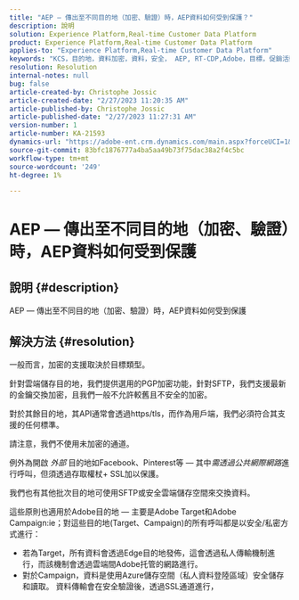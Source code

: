 ```yaml
---
title: "AEP — 傳出至不同目的地（加密、驗證）時，AEP資料如何受到保護？"
description: 說明
solution: Experience Platform,Real-time Customer Data Platform
product: Experience Platform,Real-time Customer Data Platform
applies-to: "Experience Platform,Real-time Customer Data Platform"
keywords: "KCS，目的地，資料加密，資料，安全， AEP, RT-CDP,Adobe，目標，促銷活動"
resolution: Resolution
internal-notes: null
bug: false
article-created-by: Christophe Jossic
article-created-date: "2/27/2023 11:20:35 AM"
article-published-by: Christophe Jossic
article-published-date: "2/27/2023 11:27:31 AM"
version-number: 1
article-number: KA-21593
dynamics-url: "https://adobe-ent.crm.dynamics.com/main.aspx?forceUCI=1&pagetype=entityrecord&etn=knowledgearticle&id=070e31be-90b6-ed11-83fe-6045bd006a22"
source-git-commit: 83bfc1876777a4ba5aa49b73f75dac38a2f4c5bc
workflow-type: tm+mt
source-wordcount: '249'
ht-degree: 1%

---
```


# AEP — 傳出至不同目的地（加密、驗證）時，AEP資料如何受到保護

## 說明 {#description}

AEP — 傳出至不同目的地（加密、驗證）時，AEP資料如何受到保護

## 解決方法 {#resolution}


一般而言，加密的支援取決於目標類型。

針對雲端儲存目的地，我們提供選用的PGP加密功能，針對SFTP，我們支援最新的金鑰交換加密，且我們一般不允許較舊且不安全的加密。

對於其餘目的地，其API通常會透過https/tls，而作為用戶端，我們必須符合其支援的任何標準。

請注意，我們不使用未加密的通道。

例外為開啟 *外部* 目的地如Facebook、Pinterest等 — 其中*需透過公共網際網路*進行呼叫，但須透過存取權杖+ SSL加以保護。

我們也有其他批次目的地可使用SFTP或安全雲端儲存空間來交換資料。



這些原則也適用於Adobe目的地 — 主要是Adobe Target和Adobe Campaign:ie；對這些目的地(Target、Campaign)的所有呼叫都是以安全/私密方式進行：

- 若為Target，所有資料會透過Edge目的地發佈，這會透過私人傳輸機制進行，而該機制會透過雲端間Adobe托管的網路進行。
- 對於Campaign，資料是使用Azure儲存空間（私人資料登陸區域）安全儲存和讀取。 資料傳輸會在安全驗證後，透過SSL通道進行，



